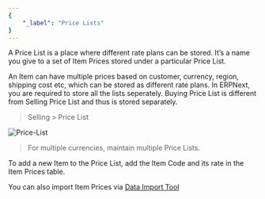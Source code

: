 ```yaml
---
{
	"_label": "Price Lists"
}
---
```

A Price List is a place where different rate plans can be stored. It’s a name you give to a set of Item Prices stored under a particular Price List.

An Item can have multiple prices based on customer, currency, region, shipping cost etc, which can be stored as different rate plans. In ERPNext, you are required to store all the lists seperately. Buying Price List is different from Selling Price List and thus is stored separately. 

> Selling > Price List


![Price-List](img/price-lists.png)


> For multiple currencies, maintain multiple Price Lists.


To add a new Item to the Price List, add the Item Code and its rate in the Item Prices table.

You can also import Item Prices via [Data Import Tool](docs.user.setup.data_import.html)